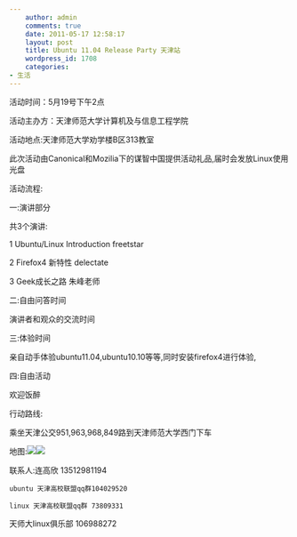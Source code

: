 ```yaml
---
    author: admin
    comments: true
    date: 2011-05-17 12:58:17
    layout: post
    title: Ubuntu 11.04 Release Party 天津站
    wordpress_id: 1708
    categories:
- 生活
---
```


活动时间：5月19号下午2点 

活动主办方：天津师范大学计算机及与信息工程学院 

活动地点:天津师范大学劝学楼B区313教室 

此次活动由Canonical和Mozilia下的谋智中国提供活动礼品,届时会发放Linux使用光盘 

活动流程: 

一:演讲部分  

共3个演讲:  

1 Ubuntu/Linux Introduction  freetstar  

2 Firefox4 新特性         delectate  

3 Geek成长之路            朱峰老师  

二:自由问答时间  

演讲者和观众的交流时间  

三:体验时间  

亲自动手体验ubuntu11.04,ubuntu10.10等等,同时安装firefox4进行体验,  

四:自由活动  

欢迎饭醉 

行动路线:  

乘坐天津公交951,963,968,849路到天津师范大学西门下车 

地图:![](http://edge.imgur.com/Njkb2.png)![](http://edge.imgur.com/lzNWC.png)

联系人:连高欣 13512981194 

    ubuntu 天津高校联盟qq群104029520  

    linux 天津高校联盟qq群 73809331  

天师大linux俱乐部  106988272 


